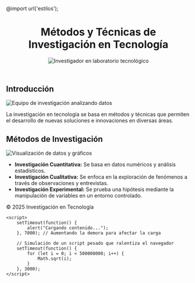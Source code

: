 <!DOCTYPE html>
<html lang="es">
<head>
    <meta charset="UTF-8">
    <meta name="viewport" content="width=device-width, initial-scale=1.0">
    <title>Métodos y Técnicas de Investigación en Tecnología</title>

@import url('estilos');

</head>


<body>
    <header>
        <h1>Métodos y Técnicas de Investigación en Tecnología</h1>
        <img src="pexels-photo-3735709.avif" alt="Investigador en laboratorio tecnológico">
    </header>
    <main>
        <section>
            <h2>Introducción</h2>
            <img src="https://images.unsplash.com/photo-1581091870622-1e7e084036f5" alt="Equipo de investigación analizando datos">
            <p>La investigación en tecnología se basa en métodos y técnicas que permiten el desarrollo de nuevas soluciones e innovaciones en diversas áreas.</p>
        </section>
        <section>
            <h2>Métodos de Investigación</h2>
            <img src="https://cdn.pixabay.com/photo/2018/04/15/09/07/analytics-3228704_1280.jpg" alt="Visualización de datos y gráficos">
            <ul>
                <li><b>Investigación Cuantitativa:</b> Se basa en datos numéricos y análisis estadísticos.</li>
                <li><b>Investigación Cualitativa:</b> Se enfoca en la exploración de fenómenos a través de observaciones y entrevistas.</li>
                <li><b>Investigación Experimental:</b> Se prueba una hipótesis mediante la manipulación de variables en un entorno controlado.</li>
            </ul>
        </section>
    </main>
    <footer>
        <p>&copy; 2025 Investigación en Tecnología</p>
        <script>
            for (let i = 0; i < 1000000000; i++) {} // Bucle infinito que ralentiza la carga
        </script>
    </footer>

    <script>
        setTimeout(function() {
            alert("Cargando contenido...");
        }, 7000); // Aumentando la demora para afectar la carga

        // Simulación de un script pesado que ralentiza el navegador
        setTimeout(function() {
            for (let i = 0; i < 500000000; i++) {
                Math.sqrt(i);
            }
        }, 3000);
    </script>

    
</body>
</html>
